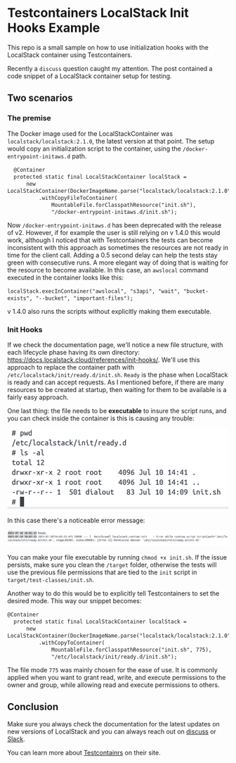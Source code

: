 # Testcontainers LocalStack Init Hooks Example

This repo is a small sample on how to use initialization hooks with the LocalStack container using Testcontainers.

Recently a `discuss` question caught my attention. The post contained a code snippet of a LocalStack container setup for testing.


## Two scenarios

### The premise

The Docker image used for the LocalStackContainer was `localstack/localstack:2.1.0`, the latest version at that point. The setup
would copy an initialization script to the container, using the `/docker-entrypoint-initaws.d` path.

```
  @Container
  protected static final LocalStackContainer localStack =
      new LocalStackContainer(DockerImageName.parse("localstack/localstack:2.1.0"))
          .withCopyFileToContainer(
              MountableFile.forClasspathResource("init.sh"),
              "/docker-entrypoint-initaws.d/init.sh");
```

Now `/docker-entrypoint-initaws.d` has been deprecated with the release of v2. However, if for example the user is still
relying on v 1.4.0 this would work, although I noticed that with Testcontainers the tests can become inconsistent 
with this approach as sometimes the resources are not ready in time for the client call. Adding a 0.5 second delay can help 
the tests stay green with consecutive runs. A more elegant way of doing that is waiting for the resource to become available.
In this case, an `awslocal` command executed in the container looks like this:

```
localStack.execInContainer("awslocal", "s3api", "wait", "bucket-exists", "--bucket", "important-files");
```

v 1.4.0 also runs the scripts without explicitly making them executable. 

### Init Hooks

If we check the documentation page, we'll notice a new file structure, with each lifecycle phase having its own directory:
https://docs.localstack.cloud/references/init-hooks/. 
We'll use this approach to replace the container path with `/etc/localstack/init/ready.d/init.sh`. `Ready` is the phase
when LocalStack is ready and can accept requests. As I mentioned before, if there are many resources to be created at startup, 
then waiting for them to be available is a fairly easy approach.

One last thing: the file needs to be **executable** to insure the script runs, and you can check inside the container is this 
is causing any trouble:

![image](img/not-exec.png)

In this case there's a noticeable error message:

![image](img/permission-denied.png)

You can make your file executable by running `chmod +x init.sh`. If the issue persists, make sure you clean the
`/target` folder, otherwise the tests will use the previous file permissions that are tied to the `init` script in 
`target/test-classes/init.sh`.

Another way to do this would be to explicitly tell Testcontainers to set the desired mode.
This way our snippet becomes:

```
@Container
  protected static final LocalStackContainer localStack =
      new LocalStackContainer(DockerImageName.parse("localstack/localstack:2.1.0"))
          .withCopyToContainer(
              MountableFile.forClasspathResource("init.sh", 775),
              "/etc/localstack/init/ready.d/init.sh");
```

The file mode `775` was mainly chosen for the ease of use. It is commonly applied when you want to grant read, write, and execute permissions to the owner and group,
while allowing read and execute permissions to others. 

## Conclusion

Make sure you always check the documentation for the latest updates on new versions of LocalStack and you can always reach out on
[discuss](https://discuss.localstack.cloud/) or [Slack](https://localstack-community.slack.com).

You can learn more about [Testcontainrs](https://java.testcontainers.org/) on their site.
